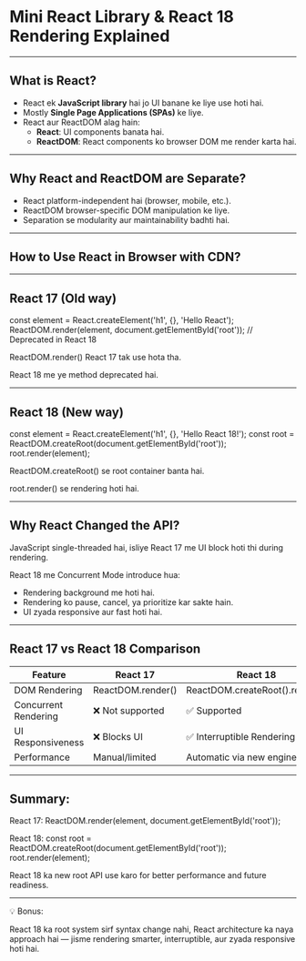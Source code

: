 # Mini React Library & React 18 Rendering Explained

---

## What is React?

- React ek **JavaScript library** hai jo UI banane ke liye use hoti hai.
- Mostly **Single Page Applications (SPAs)** ke liye.
- React aur ReactDOM alag hain:
  - **React**: UI components banata hai.
  - **ReactDOM**: React components ko browser DOM me render karta hai.

---

## Why React and ReactDOM are Separate?

- React platform-independent hai (browser, mobile, etc.).
- ReactDOM browser-specific DOM manipulation ke liye.
- Separation se modularity aur maintainability badhti hai.

---

## How to Use React in Browser with CDN?

<script crossorigin src="https://unpkg.com/react@18/umd/react.development.js"></script> 
<script crossorigin src="https://unpkg.com/react-dom@18/umd/react-dom.development.js"></script>

---

## React 17 (Old way)
const element = React.createElement('h1', {}, 'Hello React');
ReactDOM.render(element, document.getElementById('root'));  // Deprecated in React 18

ReactDOM.render() React 17 tak use hota tha.

React 18 me ye method deprecated hai.

---

## React 18 (New way)
const element = React.createElement('h1', {}, 'Hello React 18!');
const root = ReactDOM.createRoot(document.getElementById('root'));
root.render(element);

ReactDOM.createRoot() se root container banta hai.

root.render() se rendering hoti hai.

---

## Why React Changed the API?

JavaScript single-threaded hai, isliye React 17 me UI block hoti thi during rendering.

React 18 me Concurrent Mode introduce hua:

- Rendering background me hoti hai.
- Rendering ko pause, cancel, ya prioritize kar sakte hain.
- UI zyada responsive aur fast hoti hai.

---

## React 17 vs React 18 Comparison

Feature              | React 17                   | React 18                         
---------------------|---------------------------|---------------------------------
DOM Rendering        | ReactDOM.render()         | ReactDOM.createRoot().render()  
Concurrent Rendering | ❌ Not supported           | ✅ Supported                    
UI Responsiveness    | ❌ Blocks UI              | ✅ Interruptible Rendering      
Performance          | Manual/limited            | Automatic via new engine        

---

## Summary:

React 17:
ReactDOM.render(element, document.getElementById('root'));

React 18:
const root = ReactDOM.createRoot(document.getElementById('root'));
root.render(element);

React 18 ka new root API use karo for better performance and future readiness.

---

💡 Bonus:

React 18 ka root system sirf syntax change nahi, React architecture ka naya approach hai — jisme rendering smarter, interruptible, aur zyada responsive hoti hai.
